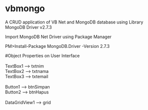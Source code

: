 # vbmongo
A CRUD application of VB Net and MongoDB database using Library MongoDB Driver v2.7.3

Import MongoDB Net Driver using Package Manager

PM>Install-Package MongoDB.Driver -Version 2.7.3


#Object Properties on User Interface<br/>
<br/>
TextBox1 --> txtnim<br/>
TextBox2 --> txtnama<br/>
TextBox3 --> txtemail<br/>
<br/>
Button1 --> btnSimpan<br/>
Button2 --> btnHapus<br/>
<br/>
DataGridView1 --> grid
